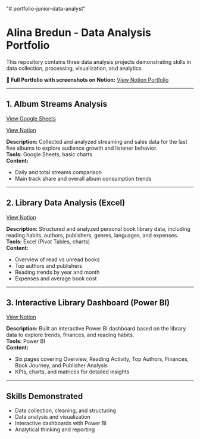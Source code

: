 "# portfolio-junior-data-analyst" 
# Alina Bredun - Data Analysis Portfolio

This repository contains three data analysis projects demonstrating skills in data collection, processing, visualization, and analytics.

**📌 Full Portfolio with screenshots on Notion:** [View Notion Portfolio](https://www.notion.so/Portfolio-27f3457c1fb48022a14dc64cb1d1c8bd?source=copy_link)

---

## 1. Album Streams Analysis
[View Google Sheets](https://docs.google.com/spreadsheets/d/14_zicn10OcfeTqtxxzurTSQ00G9tsGQOkvcJ3Pt-UYo/edit?usp=sharing)

[View Notion](https://www.notion.so/Stray-Kids-Streaming-Analysis-25f3457c1fb480ef8f35eb4c1905af7e?source=copy_link)

**Description:** Collected and analyzed streaming and sales data for the last five albums to explore audience growth and listener behavior.  
**Tools:** Google Sheets, basic charts  
**Content:**  
- Daily and total streams comparison    
- Main track share and overall album consumption trends  


---

## 2. Library Data Analysis (Excel)
[View Notion](https://www.notion.so/Personal-Library-Data-Analysis-Excel-27f3457c1fb480519e6ee34f645494be?source=copy_link)

**Description:** Structured and analyzed personal book library data, including reading habits, authors, publishers, genres, languages, and expenses.  
**Tools:** Excel (Pivot Tables, charts)  
**Content:**  
- Overview of read vs unread books  
- Top authors and publishers  
- Reading trends by year and month  
- Expenses and average book cost

---

## 3. Interactive Library Dashboard (Power BI)
[View Notion](https://www.notion.so/Interactive-Library-Data-Dashboard-Power-BI-2843457c1fb48084bb55e9e9f35f52c0?source=copy_link)

**Description:** Built an interactive Power BI dashboard based on the library data to explore trends, finances, and reading habits.  
**Tools:** Power BI  
**Content:**  
- Six pages covering Overview, Reading Activity, Top Authors, Finances, Book Journey, and Publisher Analysis  
- KPIs, charts, and matrices for detailed insights


---

## Skills Demonstrated
- Data collection, cleaning, and structuring  
- Data analysis and visualization  
- Interactive dashboards with Power BI  
- Analytical thinking and reporting  
